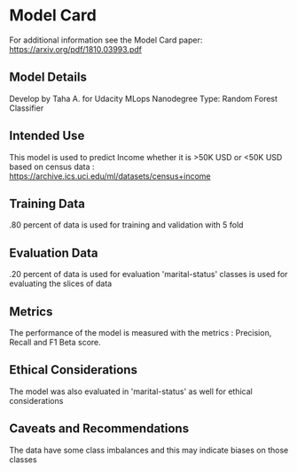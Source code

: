 # Model Card

For additional information see the Model Card paper: https://arxiv.org/pdf/1810.03993.pdf

## Model Details
Develop by Taha A. for Udacity MLops Nanodegree Type: Random Forest Classifier

## Intended Use
This model is used to predict Income whether it is >50K USD or <50K USD based on
census data : https://archive.ics.uci.edu/ml/datasets/census+income
## Training Data
.80 percent of data is used for training and validation with 5 fold

## Evaluation Data
.20 percent of data is used for evaluation
'marital-status' classes is used for evaluating the slices of data
## Metrics
The performance of the model is measured with the metrics : Precision, Recall
and F1 Beta score.
## Ethical Considerations
The model was also evaluated in 'marital-status' as well for ethical considerations
## Caveats and Recommendations
The data have some class imbalances and this may indicate biases on those classes